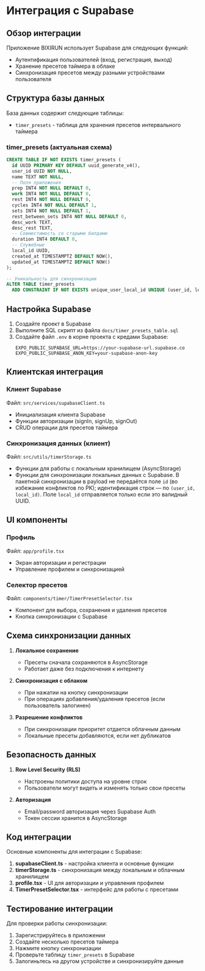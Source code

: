 # Интеграция с Supabase

## Обзор интеграции

Приложение BIXIRUN использует Supabase для следующих функций:

- Аутентификация пользователей (вход, регистрация, выход)
- Хранение пресетов таймера в облаке
- Синхронизация пресетов между разными устройствами пользователя

## Структура базы данных

База данных содержит следующие таблицы:

- `timer_presets` - таблица для хранения пресетов интервального таймера

### timer_presets (актуальная схема)

```sql
CREATE TABLE IF NOT EXISTS timer_presets (
  id UUID PRIMARY KEY DEFAULT uuid_generate_v4(),
  user_id UUID NOT NULL,
  name TEXT NOT NULL,
  -- Поля приложения
  prep INT4 NOT NULL DEFAULT 0,
  work INT4 NOT NULL DEFAULT 0,
  rest INT4 NOT NULL DEFAULT 0,
  cycles INT4 NOT NULL DEFAULT 1,
  sets INT4 NOT NULL DEFAULT 1,
  rest_between_sets INT4 NOT NULL DEFAULT 0,
  desc_work TEXT,
  desc_rest TEXT,
  -- Совместимость со старыми билдами
  duration INT4 DEFAULT 0,
  -- Служебные
  local_id UUID,
  created_at TIMESTAMPTZ DEFAULT NOW(),
  updated_at TIMESTAMPTZ DEFAULT NOW()
);

-- Уникальность для синхронизации
ALTER TABLE timer_presets
  ADD CONSTRAINT IF NOT EXISTS unique_user_local_id UNIQUE (user_id, local_id);
```

## Настройка Supabase

1. Создайте проект в Supabase
2. Выполните SQL скрипт из файла `docs/timer_presets_table.sql`
3. Создайте файл `.env` в корне проекта с кредами Supabase:
   ```
   EXPO_PUBLIC_SUPABASE_URL=https://your-supabase-url.supabase.co
   EXPO_PUBLIC_SUPABASE_ANON_KEY=your-supabase-anon-key
   ```

## Клиентская интеграция

### Клиент Supabase

Файл: `src/services/supabaseClient.ts`

- Инициализация клиента Supabase
- Функции авторизации (signIn, signUp, signOut)
- CRUD операции для пресетов таймера

### Синхронизация данных (клиент)

Файл: `src/utils/timerStorage.ts`

- Функции для работы с локальным хранилищем (AsyncStorage)
- Функции для синхронизации локальных данных с Supabase. В пакетной
  синхронизации в payload не передаётся поле `id` (во избежание конфликтов по
  PK); идентификация строк — по `(user_id, local_id)`. Поле `local_id`
  отправляется только если это валидный UUID.

## UI компоненты

### Профиль

Файл: `app/profile.tsx`

- Экран авторизации и регистрации
- Управление профилем и синхронизацией

### Селектор пресетов

Файл: `components/timer/TimerPresetSelector.tsx`

- Компонент для выбора, сохранения и удаления пресетов
- Кнопка синхронизации с Supabase

## Схема синхронизации данных

1. **Локальное сохранение**
   - Пресеты сначала сохраняются в AsyncStorage
   - Работает даже без подключения к интернету

2. **Синхронизация с облаком**
   - При нажатии на кнопку синхронизации
   - При операциях добавления/удаления пресетов (если пользователь залогинен)

3. **Разрешение конфликтов**
   - При синхронизации приоритет отдается облачным данным
   - Локальные пресеты добавляются, если нет дубликатов

## Безопасность данных

1. **Row Level Security (RLS)**
   - Настроены политики доступа на уровне строк
   - Пользователи могут видеть и изменять только свои пресеты

2. **Авторизация**
   - Email/password авторизация через Supabase Auth
   - Токен сессии хранится в AsyncStorage

## Код интеграции

Основные компоненты для интеграции с Supabase:

1. **supabaseClient.ts** - настройка клиента и основные функции
2. **timerStorage.ts** - синхронизация между локальным и облачным хранилищем
3. **profile.tsx** - UI для авторизации и управления профилем
4. **TimerPresetSelector.tsx** - интерфейс для работы с пресетами

## Тестирование интеграции

Для проверки работы синхронизации:

1. Зарегистрируйтесь в приложении
2. Создайте несколько пресетов таймера
3. Нажмите кнопку синхронизации
4. Проверьте таблицу `timer_presets` в Supabase
5. Залогиньтесь на другом устройстве и синхронизируйте данные
